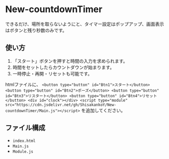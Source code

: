 # New-countdownTimer

できるだけ、場所を取らないようにと、タイマー設定はポップアップ、画面表示はボタンと残り秒数のみです。

## 使い方

1. 「スタート」ボタンを押すと時間の入力を求められます。  
2. 時間をセットしたらカウントダウンが始まります。  
3. 一時停止・再開・リセットも可能です。

htmlファイルに、
`<button type="button" id="Btn1">スタート</button>
        <button type="button" id="Btn2">ポーズ</button>
        <button type="button" id="Btn3">リスタート</button>
        <button type="button" id="Btn4">リセット</button>
        <div id="clock"></div>
        <script type="module" src="https://cdn.jsdelivr.net/gh/ShisakankoY/New-countdownTimer/Main.js"></script>`
を追加してください。

## ファイル構成

- `index.html`
- `Main.js`  
- `Module.js`

